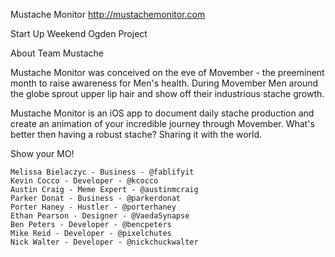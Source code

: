 Mustache Monitor
http://mustachemonitor.com

Start Up Weekend Ogden Project

About Team Mustache

Mustache Monitor was conceived on the eve of Movember - the preeminent month to raise awareness for Men's health. During Movember Men around the globe sprout upper lip hair and show off their industrious stache growth.

Mustache Monitor is an iOS app to document daily stache production and create an animation of your incredible journey through Movember. What's better then having a robust stache? Sharing it with the world.

Show your MO!

    Melissa Bielaczyc - Business - @fablifyit
    Kevin Cocco - Developer - @kcocco
    Austin Craig - Meme Expert - @austinmcraig
    Parker Donat - Business - @parkerdonat
    Porter Haney - Hustler - @porterhaney
    Ethan Pearson - Designer - @VaedaSynapse
    Ben Peters - Developer - @bencpeters
    Mike Reid - Developer - @pixelchutes
    Nick Walter - Developer - @nickchuckwalter
